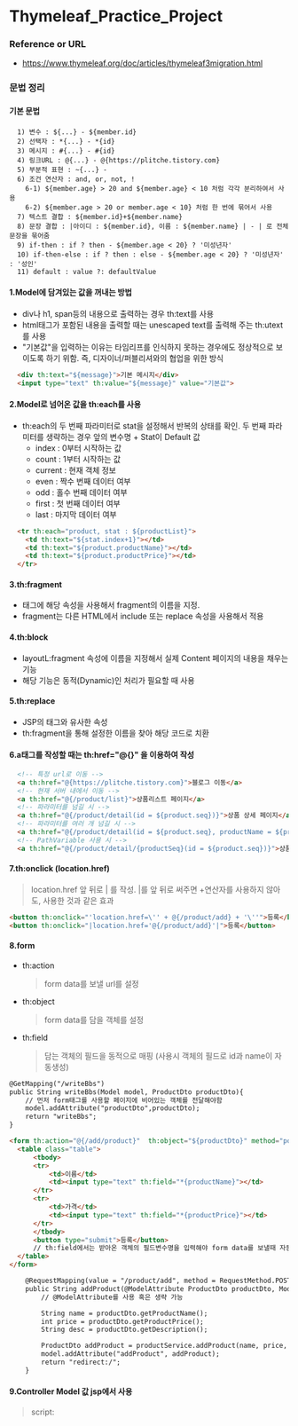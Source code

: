 # Thymeleaf_Practice_Project

### Reference or URL
- https://www.thymeleaf.org/doc/articles/thymeleaf3migration.html


### 문법 정리
#### 기본 문법
```text
  1) 변수 : ${...} - ${member.id}
  2) 선택자 : *{...} - *{id}
  3) 메시지 : #{...} - #{id}
  4) 링크URL : @{...} - @{https://plitche.tistory.com}
  5) 부분적 표현 : ~{...} -
  6) 조건 연산자 : and, or, not, !
    6-1) ${member.age} > 20 and ${member.age} < 10 처럼 각각 분리하여서 사용
    6-2) ${member.age > 20 or member.age < 10} 처럼 한 번에 묶어서 사용
  7) 텍스트 결합 : ${member.id}+${member.name}
  8) 문장 결합 : |아이디 : ${member.id}, 이름 : ${member.name} | - | 로 전체 문장을 묶어줌
  9) if-then : if ? then - ${member.age < 20} ? '미성년자'
  10) if-then-else : if ? then : else - ${member.age < 20} ? '미성년자' : '성인'
  11) default : value ?: defaultValue
```

#### 1.Model에 담겨있는 값을 꺼내는 방법

- div나 h1, span등의 내용으로 출력하는 경우 th:text를 사용  
- html태그가 포함된 내용을 출력할 때는 unescaped text를 출력해 주는 th:utext를 사용  
- "기본값"을 입력하는 이유는 타임리프를 인식하지 못하는 경우에도 정상적으로 보이도록 하기 위함. 즉, 디자이너/퍼블리셔와의 협업을 위한 방식  

```html
  <div th:text="${message}">기본 메시지</div>
  <input type="text" th:value="${message}" value="기본값">
```   

#### 2.Model로 넘어온 값을 th:each를 사용
- th:each의 두 번째 파라미터로 stat을 설정해서 반복의 상태를 확인. 두 번째 파라미터를 생략하는 경우 앞의 변수명 + Stat이 Default 값
    - index : 0부터 시작하는 값
    - count : 1부터 시작하는 값
    - current : 현재 객체 정보
    - even : 짝수 번째 데이터 여부
    - odd : 홀수 번째 데이터 여부
    - first : 첫 번째 데이터 여부
    - last : 마지막 데이터 여부

```html
  <tr th:each="product, stat : ${productList}">
    <td th:text="${stat.index+1}"></td>
    <td th:text="${product.productName}"></td>
    <td th:text="${product.productPrice}"></td>
  </tr>
```  

#### 3.th:fragment
  - <head>태그에 해당 속성을 사용해서 fragment의 이름을 지정.  
  - fragment는 다른 HTML에서 include 또는 replace 속성을 사용해서 적용
  
#### 4.th:block
  - layoutL:fragment 속성에 이름을 지정해서 실제 Content 페이지의 내용을 채우는 기능
  - 해당 기능은 동적(Dynamic)인 처리가 필요할 때 사용
  
#### 5.th:replace
  - JSP의 <include> 태그와 유사한 속성
  - th:fragment을 통해 설정한 이름을 찾아 해당 코드로 치환

#### 6.a태그를 작성할 때는 th:href="@{}" 을 이용하여 작성
```html
  <!-- 특정 url로 이동 -->
  <a th:href="@{https://plitche.tistory.com}">블로그 이동</a>
  <!-- 현재 서버 내에서 이동 -->
  <a th:href="@{/product/list}">상품리스트 페이지</a>
  <!-- 파라미터를 넘길 시 -->
  <a th:href="@{/product/detail(id = ${product.seq})}">상품 상세 페이지</a>
  <!-- 파라미터를 여러 개 넘길 시 -->
  <a th:href="@{/product/detail(id = ${product.seq}, productName = ${product.name}})}">상품 상세 페이지</a>
  <!-- PathVariable 사용 시 -->
  <a th:href="@{/product/detail/{productSeq}(id = ${product.seq})}">상품 상세 페이지</a>
```

#### 7.th:onclick (location.href)  
  > location.href 앞 뒤로 | 를 작성. |를 앞 뒤로 써주면 +연산자를 사용하지 않아도, 사용한 것과 같은 효과
```html
<button th:onclick="'location.href=\'' + @{/product/add} + '\''">등록</button>
<button th:onclick="|location.href='@{/product/add}'|">등록</button>
```  

#### 8.form
  - th:action
    > form data를 보낼 url를 설정
  - th:object
    > form data를 담을 객체를 설정
  - th:field
    > 담는 객체의 필드을 동적으로 매핑 (사용시 객체의 필드로 id과 name이 자동생성)


```html
@GetMapping("/writeBbs")
public String writeBbs(Model model, ProductDto productDto){
    // 먼저 form태그를 사용할 페이지에 비어있는 객체를 전달해야함
    model.addAttribute("productDto",productDto);
    return "writeBbs";
}
```  
  
```html
<form th:action="@{/add/product}"  th:object="${productDto}" method="post" >
  <table class="table">
      <tbody>
      <tr>
          <td>이름</td>
          <td><input type="text" th:field="*{productName}"></td>
      </tr>
      <tr>
          <td>가격</td>
          <td><input type="text" th:field="*{productPrice}"></td>
      </tr>
      </tbody>
      <button type="submit">등록</button>
      // th:field에서는 받아온 객체의 필드변수명을 입력해야 form data를 보낼때 자동으로 매핑
  </table>
</form>
```

```html
    @RequestMapping(value = "/product/add", method = RequestMethod.POST)
    public String addProduct(@ModelAttribute ProductDto productDto, Model model) throws Exception {
        // @ModelAttribute를 사용 혹은 생략 가능

        String name = productDto.getProductName();
        int price = productDto.getProductPrice();
        String desc = productDto.getDescription();

        ProductDto addProduct = productService.addProduct(name, price, desc);
        model.addAttribute("addProduct", addProduct);
        return "redirect:/";
    }
```

#### 9.Controller Model 값 jsp에서 사용
  > script: <script th:inline="javascript" >,
  > tag: <body th:inline="text">
  
```js
  <script th:inline="javascript">
    let result = [[${result}]]
  </script>
```
  
#### 10. th:value
  - 엘리먼트들의 value값을 지정  
  
```html
  <button th:value=”${hello}”/>  
```

#### 11. th:with
  - 변수 값을 지정해서 사용
  
```html
  <div th:with=”temp=${hello}” th:text=”${temp}”>
```
  
#### 12. th:switch
  - th:case에서 case문을 다루고 *로 case문에서 다루지 않은 모든 경우가 처리
  > java switch문의 default역할
    
```html
  <div th:switch="${hello}">
    <p th:case="'admin'">User is an administrator
    <p th:case="#{roles.manager}">User is a manager
    <p th:case="*">User is a manager
  </div>
```

#### 13. th:if
    - 조건문을 사용할 때 else 대신 unless를 사용
    - if문의 조건식과 unless의 조건식을 동일하게 해야 함
    
```html
  <span th:if="${member.age >= 20}">
    성인입니다.
  </span>
  <span th:unless="${student.age >= 20}">
    청소년입니다.
  </span> 
```
